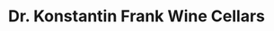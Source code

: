 ---
title: "Dr. Konstantin Frank Wine Cellars"
url: /hammondsport/dr-konstantin-frank-wine-cellars/
shop: Wein
---